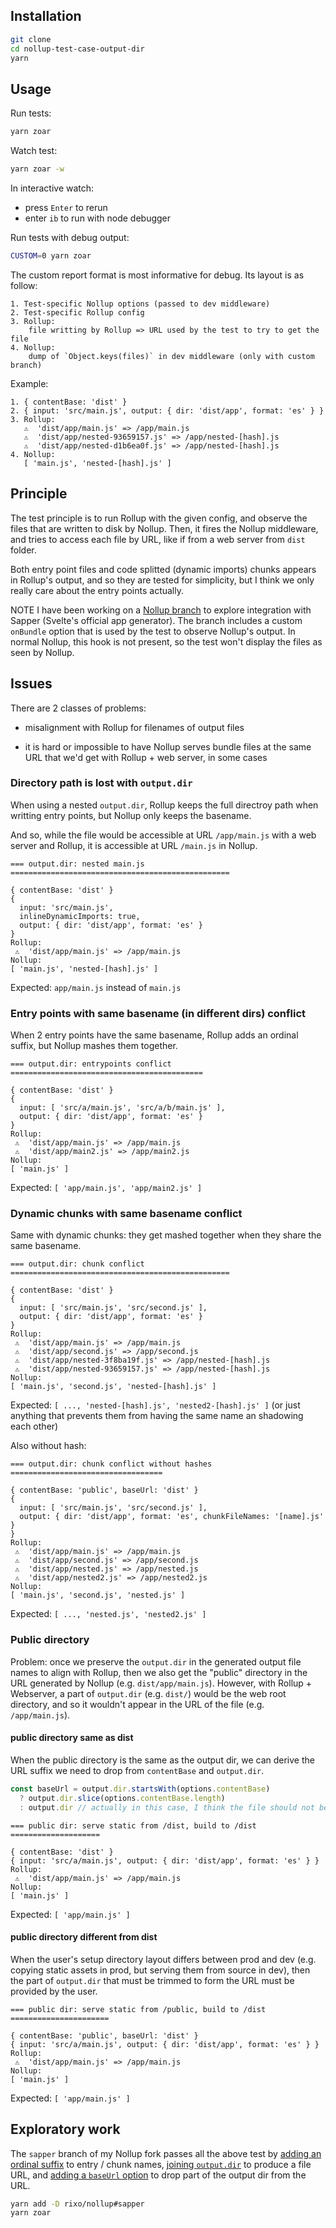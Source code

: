 ## Installation

~~~bash
git clone
cd nollup-test-case-output-dir
yarn
~~~

## Usage

Run tests:

~~~bash
yarn zoar
~~~

Watch test:

~~~bash
yarn zoar -w
~~~

In interactive watch:

- press `Enter` to rerun
- enter `ib` to run with node debugger

Run tests with debug output:

~~~bash
CUSTOM=0 yarn zoar
~~~

The custom report format is most informative for debug. Its layout is as follow:

~~~
1. Test-specific Nollup options (passed to dev middleware)
2. Test-specific Rollup config
3. Rollup:
    file writting by Rollup => URL used by the test to try to get the file
4. Nollup:
    dump of `Object.keys(files)` in dev middleware (only with custom branch)
~~~

Example:

~~~
1. { contentBase: 'dist' }
2. { input: 'src/main.js', output: { dir: 'dist/app', format: 'es' } }
3. Rollup:
   ⚠  'dist/app/main.js' => /app/main.js
   ⚠  'dist/app/nested-93659157.js' => /app/nested-[hash].js
   ⚠  'dist/app/nested-d1b6ea0f.js' => /app/nested-[hash].js
4. Nollup:
   [ 'main.js', 'nested-[hash].js' ]
~~~

## Principle

The test principle is to run Rollup with the given config, and observe the files that are written to disk by Nollup. Then, it fires the Nollup middleware, and tries to access each file by URL, like if from a web server from `dist` folder.

Both entry point files and code splitted (dynamic imports) chunks appears in Rollup's output, and so they are tested for simplicity, but I think we only really care about the entry points actually.

NOTE I have been working on a [Nollup branch](https://github.com/rixo/nollup/tree/sapper) to explore integration with Sapper (Svelte's official app generator). The branch includes a custom `onBundle` option that is used by the test to observe Nollup's output. In normal Nollup, this hook is not present, so the test won't display the files as seen by Nollup.

## Issues

There are 2 classes of problems:

- misalignment with Rollup for filenames of output files

- it is hard or impossible to have Nollup serves bundle files at the same URL that we'd get with Rollup + web server, in some cases

### Directory path is lost with `output.dir`

When using a nested `output.dir`, Rollup keeps the full directroy path when writting entry points, but Nollup only keeps the basename.

And so, while the file would be accessible at URL `/app/main.js` with a web server and Rollup, it is accessible at URL `/main.js` in Nollup.

~~~
=== output.dir: nested main.js =================================================

{ contentBase: 'dist' }
{
  input: 'src/main.js',
  inlineDynamicImports: true,
  output: { dir: 'dist/app', format: 'es' }
}
Rollup:
 ⚠  'dist/app/main.js' => /app/main.js
Nollup:
[ 'main.js', 'nested-[hash].js' ]
~~~

Expected: `app/main.js` instead of `main.js`

### Entry points with same basename (in different dirs) conflict

When 2 entry points have the same basename, Rollup adds an ordinal suffix, but Nollup mashes them together.

~~~
=== output.dir: entrypoints conflict ===========================================

{ contentBase: 'dist' }
{
  input: [ 'src/a/main.js', 'src/a/b/main.js' ],
  output: { dir: 'dist/app', format: 'es' }
}
Rollup:
 ⚠  'dist/app/main.js' => /app/main.js
 ⚠  'dist/app/main2.js' => /app/main2.js
Nollup:
[ 'main.js' ]
~~~

Expected: `[ 'app/main.js', 'app/main2.js' ]`

### Dynamic chunks with same basename conflict

Same with dynamic chunks: they get mashed together when they share the same basename.

~~~
=== output.dir: chunk conflict =================================================

{ contentBase: 'dist' }
{
  input: [ 'src/main.js', 'src/second.js' ],
  output: { dir: 'dist/app', format: 'es' }
}
Rollup:
 ⚠  'dist/app/main.js' => /app/main.js
 ⚠  'dist/app/second.js' => /app/second.js
 ⚠  'dist/app/nested-3f8ba19f.js' => /app/nested-[hash].js
 ⚠  'dist/app/nested-93659157.js' => /app/nested-[hash].js
Nollup:
[ 'main.js', 'second.js', 'nested-[hash].js' ]
~~~

Expected: `[ ..., 'nested-[hash].js', 'nested2-[hash].js' ]` (or just anything that prevents them from having the same name an shadowing each other)

Also without hash:

~~~
=== output.dir: chunk conflict without hashes ==================================

{ contentBase: 'public', baseUrl: 'dist' }
{
  input: [ 'src/main.js', 'src/second.js' ],
  output: { dir: 'dist/app', format: 'es', chunkFileNames: '[name].js' }
}
Rollup:
 ⚠  'dist/app/main.js' => /app/main.js
 ⚠  'dist/app/second.js' => /app/second.js
 ⚠  'dist/app/nested.js' => /app/nested.js
 ⚠  'dist/app/nested2.js' => /app/nested2.js
Nollup:
[ 'main.js', 'second.js', 'nested.js' ]
~~~

Expected: `[ ..., 'nested.js', 'nested2.js' ]`

### Public directory

Problem: once we preserve the `output.dir` in the generated output file names to align with Rollup, then we also get the "public" directory in the URL generated by Nollup (e.g. `dist/app/main.js`). However, with Rollup + Webserver, a part of `output.dir` (e.g. `dist/`) would be the web root directory, and so it wouldn't appear in the URL of the file (e.g. `/app/main.js`).

#### public directory same as dist

When the public directory is the same as the output dir, we can derive the URL suffix we need to drop from `contentBase` and `output.dir`.

~~~js
const baseUrl = output.dir.startsWith(options.contentBase)
  ? output.dir.slice(options.contentBase.length)
  : output.dir // actually in this case, I think the file should not be served?
~~~

~~~
=== public dir: serve static from /dist, build to /dist ====================

{ contentBase: 'dist' }
{ input: 'src/a/main.js', output: { dir: 'dist/app', format: 'es' } }
Rollup:
 ⚠  'dist/app/main.js' => /app/main.js
Nollup:
[ 'main.js' ]
~~~

Expected: `[ 'app/main.js' ]`

#### public directory different from dist

When the user's setup directory layout differs between prod and dev (e.g. copying static assets in prod, but serving them from source in dev), then the part of `output.dir` that must be trimmed to form the URL must be provided by the user.

~~~
=== public dir: serve static from /public, build to /dist ======================

{ contentBase: 'public', baseUrl: 'dist' }
{ input: 'src/a/main.js', output: { dir: 'dist/app', format: 'es' } }
Rollup:
 ⚠  'dist/app/main.js' => /app/main.js
Nollup:
[ 'main.js' ]
~~~

Expected: `[ 'app/main.js' ]`

## Exploratory work

The `sapper` branch of my Nollup fork passes all the above test by [adding an ordinal suffix](https://github.com/rixo/nollup/blob/2b5ae215c935183d0c788296c03e47ca498b2299/lib/impl/utils.js#L23) to entry / chunk names, [joining `output.dir`](https://github.com/rixo/nollup/blob/2b5ae215c935183d0c788296c03e47ca498b2299/lib/dev-middleware.js#L100) to produce a file URL, and [adding a `baseUrl` option](https://github.com/rixo/nollup/blob/2b5ae215c935183d0c788296c03e47ca498b2299/lib/dev-middleware.js#L103) to drop part of the output dir from the URL.

~~~bash
yarn add -D rixo/nollup#sapper
yarn zoar
~~~
